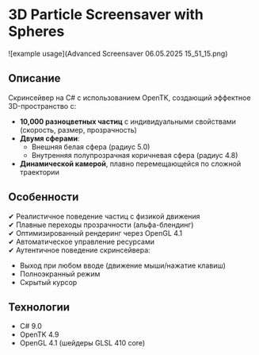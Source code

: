 # 3D Particle Screensaver with Spheres

![example usage](Advanced Screensaver 06.05.2025 15_51_15.png)

## Описание

Скринсейвер на C# с использованием OpenTK, создающий эффектное 3D-пространство с:

- **10,000 разноцветных частиц** с индивидуальными свойствами (скорость, размер, прозрачность)
- **Двумя сферами**: 
  - Внешняя белая сфера (радиус 5.0)
  - Внутренняя полупрозрачная коричневая сфера (радиус 4.8)
- **Динамической камерой**, плавно перемещающейся по сложной траектории

## Особенности

✔ Реалистичное поведение частиц с физикой движения  
✔ Плавные переходы прозрачности (альфа-блендинг)  
✔ Оптимизированный рендеринг через OpenGL 4.1  
✔ Автоматическое управление ресурсами  
✔ Аутентичное поведение скринсейвера:
   - Выход при любом вводе (движение мыши/нажатие клавиш)
   - Полноэкранный режим
   - Скрытый курсор

## Технологии

- C# 9.0
- OpenTK 4.9
- OpenGL 4.1 (шейдеры GLSL 410 core)

